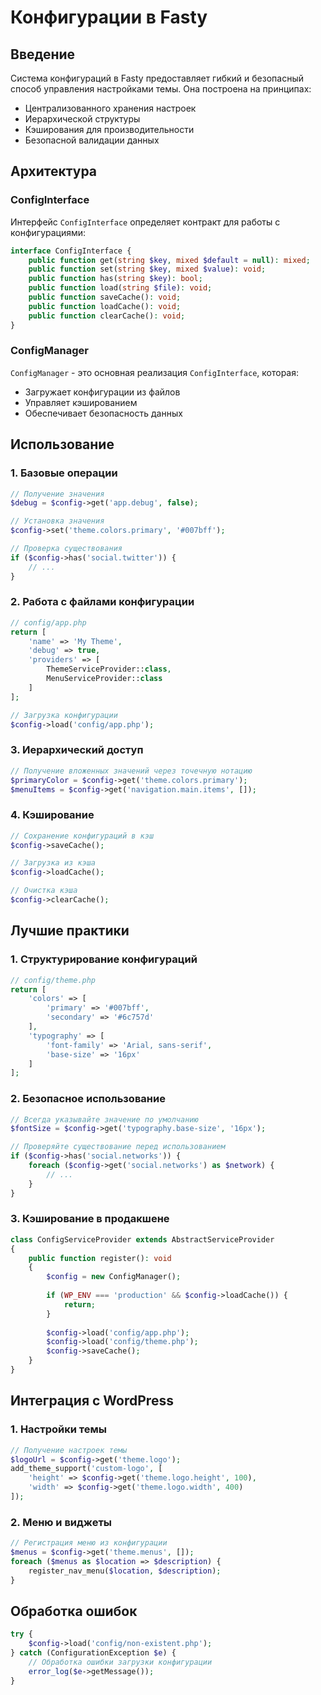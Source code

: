 # Конфигурации в Fasty

## Введение

Система конфигураций в Fasty предоставляет гибкий и безопасный способ управления настройками темы. Она построена на принципах:
- Централизованного хранения настроек
- Иерархической структуры
- Кэширования для производительности
- Безопасной валидации данных

## Архитектура

### ConfigInterface

Интерфейс `ConfigInterface` определяет контракт для работы с конфигурациями:

```php
interface ConfigInterface {
    public function get(string $key, mixed $default = null): mixed;
    public function set(string $key, mixed $value): void;
    public function has(string $key): bool;
    public function load(string $file): void;
    public function saveCache(): void;
    public function loadCache(): void;
    public function clearCache(): void;
}
```

### ConfigManager

`ConfigManager` - это основная реализация `ConfigInterface`, которая:
- Загружает конфигурации из файлов
- Управляет кэшированием
- Обеспечивает безопасность данных

## Использование

### 1. Базовые операции

```php
// Получение значения
$debug = $config->get('app.debug', false);

// Установка значения
$config->set('theme.colors.primary', '#007bff');

// Проверка существования
if ($config->has('social.twitter')) {
    // ...
}
```

### 2. Работа с файлами конфигурации

```php
// config/app.php
return [
    'name' => 'My Theme',
    'debug' => true,
    'providers' => [
        ThemeServiceProvider::class,
        MenuServiceProvider::class
    ]
];

// Загрузка конфигурации
$config->load('config/app.php');
```

### 3. Иерархический доступ

```php
// Получение вложенных значений через точечную нотацию
$primaryColor = $config->get('theme.colors.primary');
$menuItems = $config->get('navigation.main.items', []);
```

### 4. Кэширование

```php
// Сохранение конфигураций в кэш
$config->saveCache();

// Загрузка из кэша
$config->loadCache();

// Очистка кэша
$config->clearCache();
```

## Лучшие практики

### 1. Структурирование конфигураций

```php
// config/theme.php
return [
    'colors' => [
        'primary' => '#007bff',
        'secondary' => '#6c757d'
    ],
    'typography' => [
        'font-family' => 'Arial, sans-serif',
        'base-size' => '16px'
    ]
];
```

### 2. Безопасное использование

```php
// Всегда указывайте значение по умолчанию
$fontSize = $config->get('typography.base-size', '16px');

// Проверяйте существование перед использованием
if ($config->has('social.networks')) {
    foreach ($config->get('social.networks') as $network) {
        // ...
    }
}
```

### 3. Кэширование в продакшене

```php
class ConfigServiceProvider extends AbstractServiceProvider
{
    public function register(): void
    {
        $config = new ConfigManager();
        
        if (WP_ENV === 'production' && $config->loadCache()) {
            return;
        }
        
        $config->load('config/app.php');
        $config->load('config/theme.php');
        $config->saveCache();
    }
}
```

## Интеграция с WordPress

### 1. Настройки темы

```php
// Получение настроек темы
$logoUrl = $config->get('theme.logo');
add_theme_support('custom-logo', [
    'height' => $config->get('theme.logo.height', 100),
    'width' => $config->get('theme.logo.width', 400)
]);
```

### 2. Меню и виджеты

```php
// Регистрация меню из конфигурации
$menus = $config->get('theme.menus', []);
foreach ($menus as $location => $description) {
    register_nav_menu($location, $description);
}
```

## Обработка ошибок

```php
try {
    $config->load('config/non-existent.php');
} catch (ConfigurationException $e) {
    // Обработка ошибки загрузки конфигурации
    error_log($e->getMessage());
}
``` 